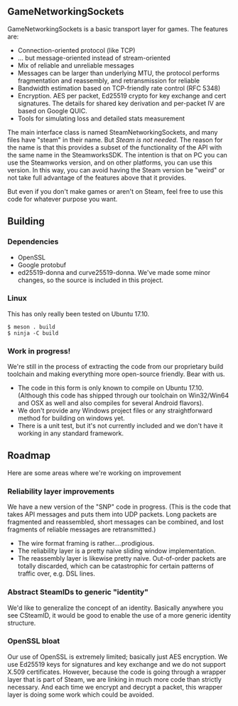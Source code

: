 GameNetworkingSockets
---

GameNetworkingSockets is a basic transport layer for games.  The features are:

* Connection-oriented protocol (like TCP)
* ... but message-oriented instead of stream-oriented
* Mix of reliable and unreliable messages
* Messages can be larger than underlying MTU, the protocol performs fragmentation and reassembly, and retransmission for reliable
* Bandwidth estimation based on TCP-friendly rate control (RFC 5348)
* Encryption.  AES per packet, Ed25519 crypto for key exchange and cert signatures.  The details for shared key derivation and per-packet IV are based on Google QUIC.
* Tools for simulating loss and detailed stats measurement

The main interface class is named SteamNetworkingSockets, and many files have "steam" in their name.
But *Steam is not needed*.  The reason for the name is that this provides a subset of the functionality of the API with the same name in the SteamworksSDK.  The intention is that on PC you can use the Steamworks version, and on other platforms, you can use this version.  In this way, you can avoid having the Steam version be "weird" or not take full advantage of the features above that it provides.

But even if you don't make games or aren't on Steam, feel free to use this code for whatever purpose you want.

## Building

### Dependencies

* OpenSSL
* Google protobuf
* ed25519-donna and curve25519-donna.  We've made some minor changes, so the source is included in this project.

### Linux

This has only really been tested on Ubuntu 17.10.

```
$ meson . build
$ ninja -C build
```

### Work in progress!

We're still in the process of extracting the code from our proprietary build toolchain and making everything more open-source friendly.  Bear with us.

* The code in this form is only known to compile on Ubuntu 17.10.  (Although this code has shipped through our toolchain on Win32/Win64 and OSX as well and also compiles for several Android flavors).
* We don't provide any Windows project files or any straightforward method for building on windows yet.
* There is a unit test, but it's not currently included and we don't have it working in any standard framework.

## Roadmap
Here are some areas where we're working on improvement

### Reliability layer improvements
We have a new version of the "SNP" code in progress.  (This is the code that takes API messages and puts them into UDP packets.  Long packets are fragmented and reassembled, short messages can be combined, and lost fragments of reliable messages are retransmitted.)
* The wire format framing is rather....prodigious.
* The reliability layer is a pretty naive sliding window implementation.
* The reassembly layer is likewise pretty naive.  Out-of-order packets are totally discarded, which can be catastrophic for certain patterns of traffic over, e.g. DSL lines.

### Abstract SteamIDs to generic "identity"
We'd like to generalize the concept of an identity.  Basically anywhere you see CSteamID, it would be good to enable the use of a more generic identity structure.

### OpenSSL bloat
Our use of OpenSSL is extremely limited; basically just AES encryption.  We use Ed25519 keys for signatures and key exchange and we do not support X.509 certificates.  However, because the code is going through a wrapper layer that is part of Steam, we are linking in much more code than strictly necessary.  And each time we encrypt and decrypt a packet, this wrapper layer is doing some work which could be avoided.
